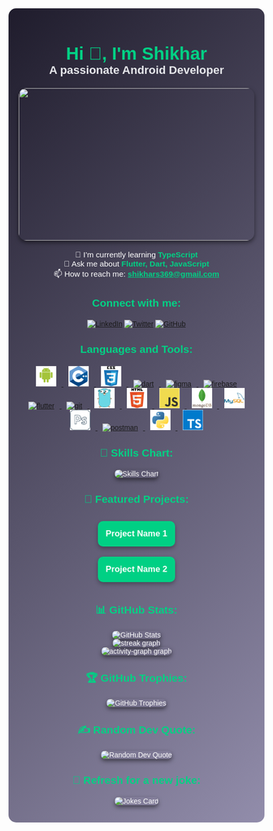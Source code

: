 <div style="background: linear-gradient(135deg, #1f1c2c, #928DAB); color: #ffffff; padding: 20px; border-radius: 15px; max-width: 900px; margin: auto; font-family: Arial, sans-serif;">

<h1 align="center" style="color: #00d084; font-size: 2.5em; margin-bottom: 0;">Hi 👋, I'm Shikhar</h1>
<h3 align="center" style="color: #e4e5e9; font-size: 1.6em; margin-top: 0;">A passionate Android Developer</h3>

<p align="center">
  <img src="https://media.giphy.com/media/qgQUggAC3Pfv687qPC/giphy.gif" width="500" height="300" style="border-radius: 15px; box-shadow: 0px 4px 8px rgba(0, 0, 0, 0.5);"/>
</p>

<p align="center" style="font-size: 1.1em;">
  🌱 I’m currently learning <strong style="color: #00d084;">TypeScript</strong><br>
  💬 Ask me about <strong style="color: #00d084;">Flutter, Dart, JavaScript</strong><br>
  📫 How to reach me: <a href="mailto:shikhars369@gmail.com" style="color: #00d084; text-decoration: underline;"><strong>shikhars369@gmail.com</strong></a>
</p>

<h3 align="center" style="color: #00d084; font-size: 1.5em; margin-top: 30px;">Connect with me:</h3>
<p align="center">
  <a href="https://linkedin.com/in/yourprofile" target="_blank"><img src="https://img.shields.io/badge/LinkedIn-%230077B5.svg?style=for-the-badge&logo=linkedin&logoColor=white" alt="LinkedIn" /></a>
  <a href="https://twitter.com/yourprofile" target="_blank"><img src="https://img.shields.io/badge/Twitter-%231DA1F2.svg?style=for-the-badge&logo=twitter&logoColor=white" alt="Twitter" /></a>
  <a href="https://github.com/Shikharsingh783" target="_blank"><img src="https://img.shields.io/badge/GitHub-%2312100E.svg?style=for-the-badge&logo=github&logoColor=white" alt="GitHub" /></a>
</p>

<h3 align="center" style="color: #00d084; font-size: 1.5em; margin-top: 30px;">Languages and Tools:</h3>
<p align="center">
  <a href="https://developer.android.com" target="_blank" rel="noreferrer"> 
    <img src="https://raw.githubusercontent.com/devicons/devicon/master/icons/android/android-original-wordmark.svg" alt="android" width="40" height="40" style="margin: 0 10px;"/> 
  </a> 
  <a href="https://www.w3schools.com/cpp/" target="_blank" rel="noreferrer"> 
    <img src="https://raw.githubusercontent.com/devicons/devicon/master/icons/cplusplus/cplusplus-original.svg" alt="cplusplus" width="40" height="40" style="margin: 0 10px;"/> 
  </a> 
  <a href="https://www.w3schools.com/css/" target="_blank" rel="noreferrer"> 
    <img src="https://raw.githubusercontent.com/devicons/devicon/master/icons/css3/css3-original-wordmark.svg" alt="css3" width="40" height="40" style="margin: 0 10px;"/> 
  </a>
  <a href="https://dart.dev" target="_blank" rel="noreferrer"> 
    <img src="https://www.vectorlogo.zone/logos/dartlang/dartlang-icon.svg" alt="dart" width="40" height="40" style="margin: 0 10px;"/> 
  </a> 
  <a href="https://www.figma.com/" target="_blank" rel="noreferrer"> 
    <img src="https://www.vectorlogo.zone/logos/figma/figma-icon.svg" alt="figma" width="40" height="40" style="margin: 0 10px;"/> 
  </a> 
  <a href="https://firebase.google.com/" target="_blank" rel="noreferrer"> 
    <img src="https://www.vectorlogo.zone/logos/firebase/firebase-icon.svg" alt="firebase" width="40" height="40" style="margin: 0 10px;"/> 
  </a>
  <a href="https://flutter.dev" target="_blank" rel="noreferrer"> 
    <img src="https://www.vectorlogo.zone/logos/flutterio/flutterio-icon.svg" alt="flutter" width="40" height="40" style="margin: 0 10px;"/> 
  </a> 
  <a href="https://git-scm.com/" target="_blank" rel="noreferrer"> 
    <img src="https://www.vectorlogo.zone/logos/git-scm/git-scm-icon.svg" alt="git" width="40" height="40" style="margin: 0 10px;"/> 
  </a> 
  <a href="https://golang.org" target="_blank" rel="noreferrer"> 
    <img src="https://raw.githubusercontent.com/devicons/devicon/master/icons/go/go-original.svg" alt="go" width="40" height="40" style="margin: 0 10px;"/> 
  </a> 
  <a href="https://www.w3.org/html/" target="_blank" rel="noreferrer"> 
    <img src="https://raw.githubusercontent.com/devicons/devicon/master/icons/html5/html5-original-wordmark.svg" alt="html5" width="40" height="40" style="margin: 0 10px;"/> 
  </a> 
  <a href="https://developer.mozilla.org/en-US/docs/Web/JavaScript" target="_blank" rel="noreferrer"> 
    <img src="https://raw.githubusercontent.com/devicons/devicon/master/icons/javascript/javascript-original.svg" alt="javascript" width="40" height="40" style="margin: 0 10px;"/> 
  </a> 
  <a href="https://www.mongodb.com/" target="_blank" rel="noreferrer"> 
    <img src="https://raw.githubusercontent.com/devicons/devicon/master/icons/mongodb/mongodb-original-wordmark.svg" alt="mongodb" width="40" height="40" style="margin: 0 10px;"/> 
  </a> 
  <a href="https://www.mysql.com/" target="_blank" rel="noreferrer"> 
    <img src="https://raw.githubusercontent.com/devicons/devicon/master/icons/mysql/mysql-original-wordmark.svg" alt="mysql" width="40" height="40" style="margin: 0 10px;"/> 
  </a> 
  <a href="https://www.photoshop.com/en" target="_blank" rel="noreferrer"> 
    <img src="https://raw.githubusercontent.com/devicons/devicon/master/icons/photoshop/photoshop-line.svg" alt="photoshop" width="40" height="40" style="margin: 0 10px;"/> 
  </a> 
  <a href="https://postman.com" target="_blank" rel="noreferrer"> 
    <img src="https://www.vectorlogo.zone/logos/getpostman/getpostman-icon.svg" alt="postman" width="40" height="40" style="margin: 0 10px;"/> 
  </a> 
  <a href="https://www.python.org" target="_blank" rel="noreferrer"> 
    <img src="https://raw.githubusercontent.com/devicons/devicon/master/icons/python/python-original.svg" alt="python" width="40" height="40" style="margin: 0 10px;"/> 
  </a> 
  <a href="https://www.typescriptlang.org/" target="_blank" rel="noreferrer"> 
    <img src="https://raw.githubusercontent.com/devicons/devicon/master/icons/typescript/typescript-original.svg" alt="typescript" width="40" height="40" style="margin: 0 10px;"/> 
  </a> 
</p>

<h3 align="center" style="color: #00d084; font-size: 1.5em; margin-top: 30px;">🔧 Skills Chart:</h3>
<p align="center">
  <img src="https://github-readme-stats.vercel.app/api/top-langs/?username=Shikharsingh783&theme=dark&hide_border=true&include_all_commits=false&count_private=true&layout=compact" alt="Skills Chart" style="border-radius: 10px; box-shadow: 0px 4px 8px rgba(0, 0, 0, 0.5); max-width: 100%; height: 250px;"/>
</p>

<h3 align="center" style="color: #00d084; font-size: 1.5em; margin-top: 30px;">🚀 Featured Projects:</h3>
<p align="center" style="margin: 0;">
  <a href="https://github.com/Shikharsingh783/your-project" target="_blank" style="color: #ffffff; text-decoration: none; font-size: 1.2em; margin: 10px; display: inline-block; padding: 15px; border-radius: 10px; background: #00d084; box-shadow: 0px 4px 8px rgba(0, 0, 0, 0.3); transition: background 0.3s ease, transform 0.3s ease;">
    <strong>Project Name 1</strong>
  </a><br>
  <a href="https://github.com/Shikharsingh783/your-project" target="_blank" style="color: #ffffff; text-decoration: none; font-size: 1.2em; margin: 10px; display: inline-block; padding: 15px; border-radius: 10px; background: #00d084; box-shadow: 0px 4px 8px rgba(0, 0, 0, 0.3); transition: background 0.3s ease, transform 0.3s ease;">
    <strong>Project Name 2</strong>
  </a><br>
  <!-- Add more project links similarly -->
</p>

<h3 align="center" style="color: #00d084; font-size: 1.5em; margin-top: 30px;">📊 GitHub Stats:</h3>
<p align="center">
  <img src="https://github-readme-stats.vercel.app/api?username=Shikharsingh783&theme=dark&hide_border=true&include_all_commits=false&count_private=true" alt="GitHub Stats" style="border-radius: 10px; box-shadow: 0px 4px 8px rgba(0, 0, 0, 0.5); max-width: 100%;"/><br/>
  <img src="https://streak-stats.demolab.com?user=Shikharsingh783&locale=en&mode=daily&theme=merko&hide_border=true&border_radius=5&order=3" height="200" alt="streak graph" style="border-radius: 10px; box-shadow: 0px 4px 8px rgba(0, 0, 0, 0.5); max-width: 100%;"/><br>
  <img src="https://github-readme-activity-graph.vercel.app/graph?username=Shikharsingh783&radius=16&theme=merko&area=true&order=5&hide_border=true&hide_title=true" height="200" alt="activity-graph graph" style="border-radius: 10px; box-shadow: 0px 4px 8px rgba(0, 0, 0, 0.5); max-width: 100%;"/>
</p>

<h3 align="center" style="color: #00d084; font-size: 1.5em; margin-top: 30px;">🏆 GitHub Trophies:</h3>
<p align="center">
  <img src="https://github-profile-trophy.vercel.app/?username=Shikharsingh783&theme=onedark&no-frame=false&no-bg=false&margin-w=4" alt="GitHub Trophies" style="border-radius: 10px; box-shadow: 0px 4px 8px rgba(0, 0, 0, 0.5); max-width: 100%;"/>
</p>

<h3 align="center" style="color: #00d084; font-size: 1.5em; margin-top: 30px;">✍️ Random Dev Quote:</h3>
<p align="center">
  <img src="https://quotes-github-readme.vercel.app/api?type=horizontal&theme=dark" alt="Random Dev Quote" style="border-radius: 10px; box-shadow: 0px 4px 8px rgba(0, 0, 0, 0.5); max-width: 100%;"/>
</p>

<h3 align="center" style="color: #00d084; font-size: 1.5em; margin-top: 30px;">🔄 Refresh for a new joke:</h3>
<p align="center">
  <img src="https://readme-jokes.vercel.app/api?theme=dark" alt="Jokes Card" style="border-radius: 10px; box-shadow: 0px 4px 8px rgba(0, 0, 0, 0.5); max-width: 100%;"/>
</p>

</div>
